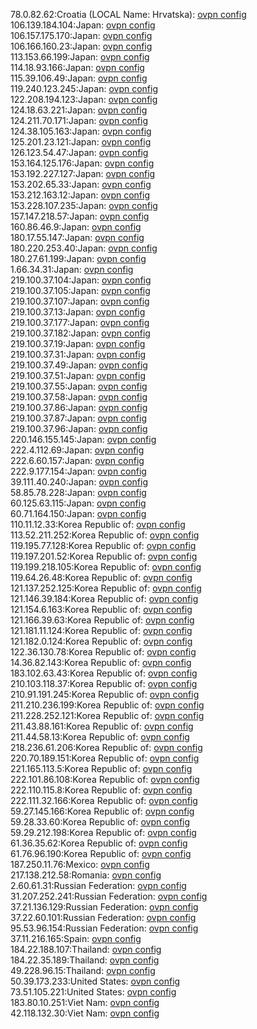 78.0.82.62:Croatia (LOCAL Name: Hrvatska): [ovpn config](vpn/78_0_82_62.ovpn)  
106.139.184.104:Japan: [ovpn config](vpn/106_139_184_104.ovpn)  
106.157.175.170:Japan: [ovpn config](vpn/106_157_175_170.ovpn)  
106.166.160.23:Japan: [ovpn config](vpn/106_166_160_23.ovpn)  
113.153.66.199:Japan: [ovpn config](vpn/113_153_66_199.ovpn)  
114.18.93.166:Japan: [ovpn config](vpn/114_18_93_166.ovpn)  
115.39.106.49:Japan: [ovpn config](vpn/115_39_106_49.ovpn)  
119.240.123.245:Japan: [ovpn config](vpn/119_240_123_245.ovpn)  
122.208.194.123:Japan: [ovpn config](vpn/122_208_194_123.ovpn)  
124.18.63.221:Japan: [ovpn config](vpn/124_18_63_221.ovpn)  
124.211.70.171:Japan: [ovpn config](vpn/124_211_70_171.ovpn)  
124.38.105.163:Japan: [ovpn config](vpn/124_38_105_163.ovpn)  
125.201.23.121:Japan: [ovpn config](vpn/125_201_23_121.ovpn)  
126.123.54.47:Japan: [ovpn config](vpn/126_123_54_47.ovpn)  
153.164.125.176:Japan: [ovpn config](vpn/153_164_125_176.ovpn)  
153.192.227.127:Japan: [ovpn config](vpn/153_192_227_127.ovpn)  
153.202.65.33:Japan: [ovpn config](vpn/153_202_65_33.ovpn)  
153.212.163.12:Japan: [ovpn config](vpn/153_212_163_12.ovpn)  
153.228.107.235:Japan: [ovpn config](vpn/153_228_107_235.ovpn)  
157.147.218.57:Japan: [ovpn config](vpn/157_147_218_57.ovpn)  
160.86.46.9:Japan: [ovpn config](vpn/160_86_46_9.ovpn)  
180.17.55.147:Japan: [ovpn config](vpn/180_17_55_147.ovpn)  
180.220.253.40:Japan: [ovpn config](vpn/180_220_253_40.ovpn)  
180.27.61.199:Japan: [ovpn config](vpn/180_27_61_199.ovpn)  
1.66.34.31:Japan: [ovpn config](vpn/1_66_34_31.ovpn)  
219.100.37.104:Japan: [ovpn config](vpn/219_100_37_104.ovpn)  
219.100.37.105:Japan: [ovpn config](vpn/219_100_37_105.ovpn)  
219.100.37.107:Japan: [ovpn config](vpn/219_100_37_107.ovpn)  
219.100.37.13:Japan: [ovpn config](vpn/219_100_37_13.ovpn)  
219.100.37.177:Japan: [ovpn config](vpn/219_100_37_177.ovpn)  
219.100.37.182:Japan: [ovpn config](vpn/219_100_37_182.ovpn)  
219.100.37.19:Japan: [ovpn config](vpn/219_100_37_19.ovpn)  
219.100.37.31:Japan: [ovpn config](vpn/219_100_37_31.ovpn)  
219.100.37.49:Japan: [ovpn config](vpn/219_100_37_49.ovpn)  
219.100.37.51:Japan: [ovpn config](vpn/219_100_37_51.ovpn)  
219.100.37.55:Japan: [ovpn config](vpn/219_100_37_55.ovpn)  
219.100.37.58:Japan: [ovpn config](vpn/219_100_37_58.ovpn)  
219.100.37.86:Japan: [ovpn config](vpn/219_100_37_86.ovpn)  
219.100.37.87:Japan: [ovpn config](vpn/219_100_37_87.ovpn)  
219.100.37.96:Japan: [ovpn config](vpn/219_100_37_96.ovpn)  
220.146.155.145:Japan: [ovpn config](vpn/220_146_155_145.ovpn)  
222.4.112.69:Japan: [ovpn config](vpn/222_4_112_69.ovpn)  
222.6.60.157:Japan: [ovpn config](vpn/222_6_60_157.ovpn)  
222.9.177.154:Japan: [ovpn config](vpn/222_9_177_154.ovpn)  
39.111.40.240:Japan: [ovpn config](vpn/39_111_40_240.ovpn)  
58.85.78.228:Japan: [ovpn config](vpn/58_85_78_228.ovpn)  
60.125.63.115:Japan: [ovpn config](vpn/60_125_63_115.ovpn)  
60.71.164.150:Japan: [ovpn config](vpn/60_71_164_150.ovpn)  
110.11.12.33:Korea Republic of: [ovpn config](vpn/110_11_12_33.ovpn)  
113.52.211.252:Korea Republic of: [ovpn config](vpn/113_52_211_252.ovpn)  
119.195.77.128:Korea Republic of: [ovpn config](vpn/119_195_77_128.ovpn)  
119.197.201.52:Korea Republic of: [ovpn config](vpn/119_197_201_52.ovpn)  
119.199.218.105:Korea Republic of: [ovpn config](vpn/119_199_218_105.ovpn)  
119.64.26.48:Korea Republic of: [ovpn config](vpn/119_64_26_48.ovpn)  
121.137.252.125:Korea Republic of: [ovpn config](vpn/121_137_252_125.ovpn)  
121.146.39.184:Korea Republic of: [ovpn config](vpn/121_146_39_184.ovpn)  
121.154.6.163:Korea Republic of: [ovpn config](vpn/121_154_6_163.ovpn)  
121.166.39.63:Korea Republic of: [ovpn config](vpn/121_166_39_63.ovpn)  
121.181.11.124:Korea Republic of: [ovpn config](vpn/121_181_11_124.ovpn)  
121.182.0.124:Korea Republic of: [ovpn config](vpn/121_182_0_124.ovpn)  
122.36.130.78:Korea Republic of: [ovpn config](vpn/122_36_130_78.ovpn)  
14.36.82.143:Korea Republic of: [ovpn config](vpn/14_36_82_143.ovpn)  
183.102.63.43:Korea Republic of: [ovpn config](vpn/183_102_63_43.ovpn)  
210.103.118.37:Korea Republic of: [ovpn config](vpn/210_103_118_37.ovpn)  
210.91.191.245:Korea Republic of: [ovpn config](vpn/210_91_191_245.ovpn)  
211.210.236.199:Korea Republic of: [ovpn config](vpn/211_210_236_199.ovpn)  
211.228.252.121:Korea Republic of: [ovpn config](vpn/211_228_252_121.ovpn)  
211.43.88.161:Korea Republic of: [ovpn config](vpn/211_43_88_161.ovpn)  
211.44.58.13:Korea Republic of: [ovpn config](vpn/211_44_58_13.ovpn)  
218.236.61.206:Korea Republic of: [ovpn config](vpn/218_236_61_206.ovpn)  
220.70.189.151:Korea Republic of: [ovpn config](vpn/220_70_189_151.ovpn)  
221.165.113.5:Korea Republic of: [ovpn config](vpn/221_165_113_5.ovpn)  
222.101.86.108:Korea Republic of: [ovpn config](vpn/222_101_86_108.ovpn)  
222.110.115.8:Korea Republic of: [ovpn config](vpn/222_110_115_8.ovpn)  
222.111.32.166:Korea Republic of: [ovpn config](vpn/222_111_32_166.ovpn)  
59.27.145.166:Korea Republic of: [ovpn config](vpn/59_27_145_166.ovpn)  
59.28.33.60:Korea Republic of: [ovpn config](vpn/59_28_33_60.ovpn)  
59.29.212.198:Korea Republic of: [ovpn config](vpn/59_29_212_198.ovpn)  
61.36.35.62:Korea Republic of: [ovpn config](vpn/61_36_35_62.ovpn)  
61.76.96.190:Korea Republic of: [ovpn config](vpn/61_76_96_190.ovpn)  
187.250.11.76:Mexico: [ovpn config](vpn/187_250_11_76.ovpn)  
217.138.212.58:Romania: [ovpn config](vpn/217_138_212_58.ovpn)  
2.60.61.31:Russian Federation: [ovpn config](vpn/2_60_61_31.ovpn)  
31.207.252.241:Russian Federation: [ovpn config](vpn/31_207_252_241.ovpn)  
37.21.136.129:Russian Federation: [ovpn config](vpn/37_21_136_129.ovpn)  
37.22.60.101:Russian Federation: [ovpn config](vpn/37_22_60_101.ovpn)  
95.53.96.154:Russian Federation: [ovpn config](vpn/95_53_96_154.ovpn)  
37.11.216.165:Spain: [ovpn config](vpn/37_11_216_165.ovpn)  
184.22.188.107:Thailand: [ovpn config](vpn/184_22_188_107.ovpn)  
184.22.35.189:Thailand: [ovpn config](vpn/184_22_35_189.ovpn)  
49.228.96.15:Thailand: [ovpn config](vpn/49_228_96_15.ovpn)  
50.39.173.233:United States: [ovpn config](vpn/50_39_173_233.ovpn)  
73.51.105.221:United States: [ovpn config](vpn/73_51_105_221.ovpn)  
183.80.10.251:Viet Nam: [ovpn config](vpn/183_80_10_251.ovpn)  
42.118.132.30:Viet Nam: [ovpn config](vpn/42_118_132_30.ovpn)  

